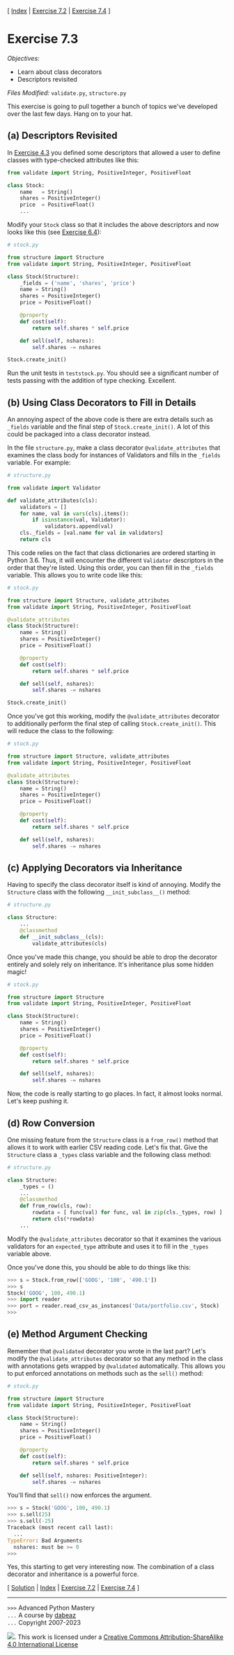 \[ [Index](index.md) | [Exercise 7.2](ex7_2.md) | [Exercise 7.4](ex7_4.md) \]

# Exercise 7.3

*Objectives:*

- Learn about class decorators
- Descriptors revisited

*Files Modified:* `validate.py`, `structure.py`

This exercise is going to pull together a bunch of topics we've
developed over the last few days. Hang on to your hat.

## (a) Descriptors Revisited

In [Exercise 4.3](ex4_3.md) you defined some descriptors that
allowed a user to define classes with type-checked attributes like
this:

```python
from validate import String, PositiveInteger, PositiveFloat

class Stock:
    name   = String()
    shares = PositiveInteger()
    price  = PositiveFloat()
    ...
```

Modify your `Stock` class so that it includes the above descriptors
and now looks like this (see [Exercise 6.4](ex6_4.md)):

```python
# stock.py

from structure import Structure
from validate import String, PositiveInteger, PositiveFloat

class Stock(Structure):
    _fields = ('name', 'shares', 'price')
    name = String()
    shares = PositiveInteger()
    price = PositiveFloat()

    @property
    def cost(self):
        return self.shares * self.price

    def sell(self, nshares):
        self.shares -= nshares

Stock.create_init()
```

Run the unit tests in `teststock.py`.  You should see a significant
number of tests passing with the addition of type checking.
Excellent.

## (b) Using Class Decorators to Fill in Details

An annoying aspect of the above code is there are extra details such as 
`_fields` variable and the final step of `Stock.create_init()`.  A lot
of this could be packaged into a class decorator instead.

In the file `structure.py`, make a class decorator `@validate_attributes`
that examines the class body for instances of Validators and fills in
the `_fields` variable.  For example:

```python
# structure.py

from validate import Validator

def validate_attributes(cls):
    validators = []
    for name, val in vars(cls).items():
        if isinstance(val, Validator):
            validators.append(val)
    cls._fields = [val.name for val in validators]
    return cls
```

This code relies on the fact that class dictionaries are ordered
starting in Python 3.6.  Thus, it will encounter the different
`Validator` descriptors in the order that they're listed.  Using this
order, you can then fill in the `_fields` variable.   This allows
you to write code like this:

```python
# stock.py

from structure import Structure, validate_attributes
from validate import String, PositiveInteger, PositiveFloat

@validate_attributes
class Stock(Structure):
    name = String()
    shares = PositiveInteger()
    price = PositiveFloat()

    @property
    def cost(self):
        return self.shares * self.price

    def sell(self, nshares):
        self.shares -= nshares

Stock.create_init()
```

Once you've got this working, modify the `@validate_attributes`
decorator to additionally perform the final step of calling
`Stock.create_init()`.   This will reduce the class to the
following:

```python
# stock.py

from structure import Structure, validate_attributes
from validate import String, PositiveInteger, PositiveFloat

@validate_attributes
class Stock(Structure):
    name = String()
    shares = PositiveInteger()
    price = PositiveFloat()

    @property
    def cost(self):
        return self.shares * self.price

    def sell(self, nshares):
        self.shares -= nshares
```

## (c) Applying Decorators via Inheritance

Having to specify the class decorator itself is kind of annoying.  Modify the
`Structure` class with the following `__init_subclass__()` method:

```python
# structure.py

class Structure:
    ...
    @classmethod
    def __init_subclass__(cls):
        validate_attributes(cls)
```

Once you've made this change, you should be able to drop the decorator entirely and
solely rely on inheritance. It's inheritance plus some hidden magic!

```python
# stock.py

from structure import Structure
from validate import String, PositiveInteger, PositiveFloat

class Stock(Structure):
    name = String()
    shares = PositiveInteger()
    price = PositiveFloat()

    @property
    def cost(self):
        return self.shares * self.price

    def sell(self, nshares):
        self.shares -= nshares
```

Now, the code is really starting to go places. In fact, it almost
looks normal.  Let's keep pushing it.

## (d) Row Conversion

One missing feature from the `Structure` class is a `from_row()` method that
allows it to work with earlier CSV reading code.   Let's fix that.  Give the
`Structure` class a `_types` class variable and the following class method:

```python
# structure.py

class Structure:
    _types = ()
    ...
    @classmethod
    def from_row(cls, row):
        rowdata = [ func(val) for func, val in zip(cls._types, row) ]
        return cls(*rowdata)
    ...
```

Modify the `@validate_attributes` decorator so that it examines the
various validators for an `expected_type` attribute and uses it to 
fill in the `_types` variable above.

Once you've done this, you should be able to do things like this:

```python
>>> s = Stock.from_row(['GOOG', '100', '490.1'])
>>> s
Stock('GOOG', 100, 490.1)
>>> import reader
>>> port = reader.read_csv_as_instances('Data/portfolio.csv', Stock)
>>>
```

## (e) Method Argument Checking

Remember that `@validated` decorator you wrote in the last part?
Let's modify the `@validate_attributes` decorator so that any method
in the class with annotations gets wrapped by `@validated`
automatically.  This allows you to put enforced annotations on methods
such as the `sell()` method:

```python
# stock.py

from structure import Structure
from validate import String, PositiveInteger, PositiveFloat

class Stock(Structure):
    name = String()
    shares = PositiveInteger()
    price = PositiveFloat()

    @property
    def cost(self):
        return self.shares * self.price

    def sell(self, nshares: PositiveInteger):
        self.shares -= nshares
```

You'll find that `sell()` now enforces the argument.

```python
>>> s = Stock('GOOG', 100, 490.1)
>>> s.sell(25)
>>> s.sell(-25)
Traceback (most recent call last):
  ...
TypeError: Bad Arguments
  nshares: must be >= 0
>>>
```

Yes, this starting to get very interesting now.  The combination of a class decorator and
inheritance is a powerful force.

\[ [Solution](soln7_3.md) | [Index](index.md) | [Exercise 7.2](ex7_2.md) | [Exercise 7.4](ex7_4.md) \]

----
`>>>` Advanced Python Mastery  
`...` A course by [dabeaz](https://www.dabeaz.com)  
`...` Copyright 2007-2023  

![](https://i.creativecommons.org/l/by-sa/4.0/88x31.png). This work is licensed under a [Creative Commons Attribution-ShareAlike 4.0 International License](http://creativecommons.org/licenses/by-sa/4.0/)
